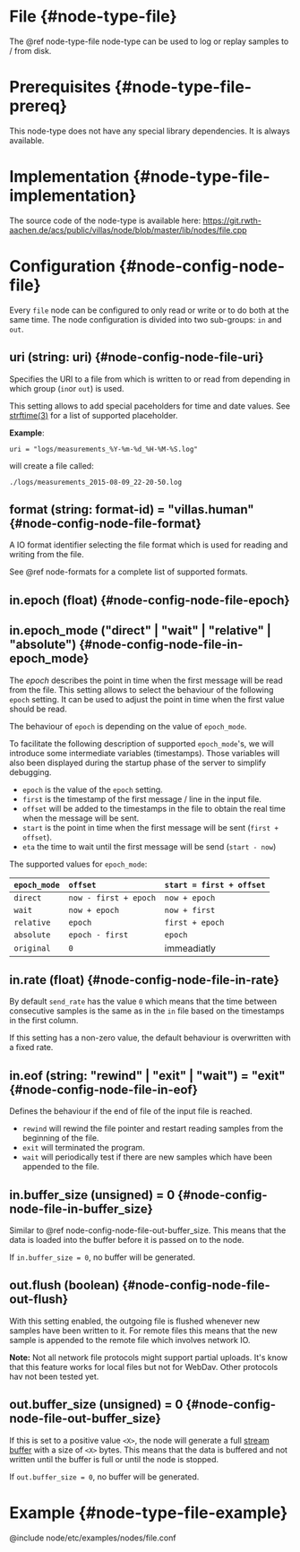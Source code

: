 # File {#node-type-file}

The @ref node-type-file node-type can be used to log or replay samples to / from disk.

# Prerequisites {#node-type-file-prereq}

This node-type does not have any special library dependencies. It is always available.

# Implementation {#node-type-file-implementation}

The source code of the node-type is available here:
https://git.rwth-aachen.de/acs/public/villas/node/blob/master/lib/nodes/file.cpp

# Configuration {#node-config-node-file}

Every `file` node can be configured to only read or write or to do both at the same time.
The node configuration is divided into two sub-groups: `in` and `out`.

## uri (string: uri) {#node-config-node-file-uri}

Specifies the URI to a file from which is written to or read from depending in which group (`in`or `out`) is used.

This setting allows to add special paceholders for time and date values.
See [strftime(3)](http://man7.org/linux/man-pages/man3/strftime.3.html) for a list of supported placeholder.

**Example**:

```
uri = "logs/measurements_%Y-%m-%d_%H-%M-%S.log"
```

will create a file called:

```
./logs/measurements_2015-08-09_22-20-50.log
```

## format (string: format-id) = "villas.human" {#node-config-node-file-format}

A IO format identifier selecting the file format which is used for reading and writing from the file.

See @ref node-formats for a complete list of supported formats.

## in.epoch (float) {#node-config-node-file-epoch}

## in.epoch_mode ("direct" | "wait" | "relative" | "absolute") {#node-config-node-file-in-epoch_mode}

The *epoch* describes the point in time when the first message will be read from the file.
This setting allows to select the behaviour of the following `epoch` setting.
It can be used to adjust the point in time when the first value should be read.

The behaviour of `epoch` is depending on the value of `epoch_mode`.

To facilitate the following description of supported `epoch_mode`'s, we will introduce some intermediate variables (timestamps).
Those variables will also been displayed during the startup phase of the server to simplify debugging.

- `epoch` is the value of the `epoch` setting.
- `first` is the timestamp of the first message / line in the input file.
- `offset` will be added to the timestamps in the file to obtain the real time when the message will be sent.
- `start` is the point in time when the first message will be sent (`first + offset`).
- `eta` the time to wait until the first message will be send (`start - now`)

The supported values for `epoch_mode`:

| `epoch_mode` 	| `offset` 		| `start = first + offset` |
| :--		| :--			| :-- |
| `direct`  	| `now - first + epoch` 	| `now + epoch` |
| `wait`  	| `now + epoch` 		| `now + first` |
| `relative` 	| `epoch` 		| `first + epoch` |
| `absolute` 	| `epoch - first` 	| `epoch` |
| `original` 	| `0` 			| immeadiatly |

## in.rate (float) {#node-config-node-file-in-rate}

By default `send_rate` has the value `0` which means that the time between consecutive samples is the same as in the `in` file based on the timestamps in the first column.

If this setting has a non-zero value, the default behaviour is overwritten with a fixed rate.

## in.eof (string: "rewind" | "exit" | "wait") = "exit" {#node-config-node-file-in-eof}

Defines the behaviour if the end of file of the input file is reached.

 - `rewind` will rewind the file pointer and restart reading samples from the beginning of the file.
 - `exit` will terminated the program.
 - `wait` will periodically test if there are new samples which have been appended to the file.

## in.buffer_size (unsigned) = 0 {#node-config-node-file-in-buffer_size}

Similar to @ref node-config-node-file-out-buffer_size. This means that the data is loaded into the buffer before it is passed on to the node.

If `in.buffer_size = 0`, no buffer will be generated.

## out.flush (boolean) {#node-config-node-file-out-flush}

With this setting enabled, the outgoing file is flushed whenever new samples have been written to it.
For remote files this means that the new sample is appended to the remote file which involves network IO.

**Note:** Not all network file protocols might support partial uploads.
It's know that this feature works for local files but not for WebDav.
Other protocols hav not been tested yet.

## out.buffer_size (unsigned) = 0 {#node-config-node-file-out-buffer_size}

If this is set to a positive value `<X>`, the node will generate a full [stream buffer](https://linux.die.net/man/3/setvbuf) with a size of `<X>` bytes. This means that the data is buffered and not written until the buffer is full or until the node is stopped.

If `out.buffer_size = 0`, no buffer will be generated.

# Example {#node-type-file-example}

@include node/etc/examples/nodes/file.conf
